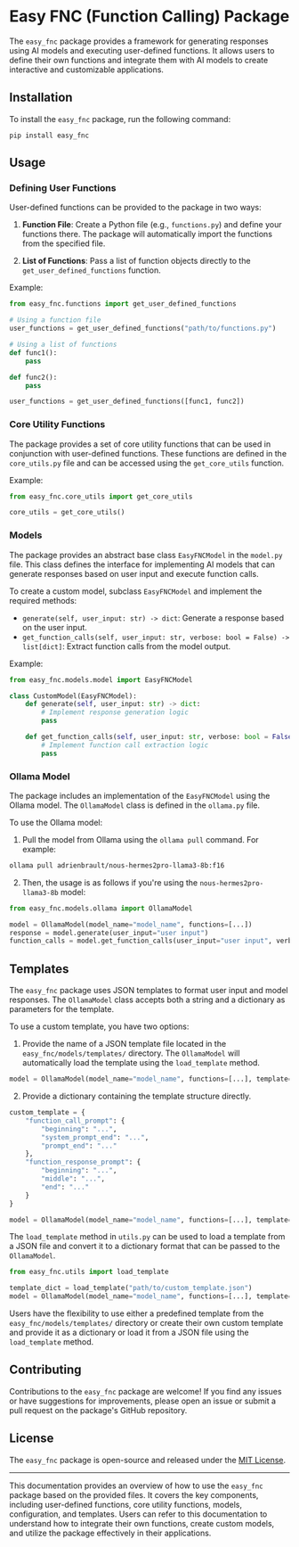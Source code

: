 # Easy FNC (Function Calling) Package

The `easy_fnc` package provides a framework for generating responses using AI models and executing user-defined functions. It allows users to define their own functions and integrate them with AI models to create interactive and customizable applications.

## Installation

To install the `easy_fnc` package, run the following command:

```
pip install easy_fnc
```

## Usage

### Defining User Functions

User-defined functions can be provided to the package in two ways:

1. **Function File**: Create a Python file (e.g., `functions.py`) and define your functions there. The package will automatically import the functions from the specified file.

2. **List of Functions**: Pass a list of function objects directly to the `get_user_defined_functions` function.

Example:

```python
from easy_fnc.functions import get_user_defined_functions

# Using a function file
user_functions = get_user_defined_functions("path/to/functions.py")

# Using a list of functions
def func1():
    pass

def func2():
    pass

user_functions = get_user_defined_functions([func1, func2])
```

### Core Utility Functions

The package provides a set of core utility functions that can be used in conjunction with user-defined functions. These functions are defined in the `core_utils.py` file and can be accessed using the `get_core_utils` function.

Example:

```python
from easy_fnc.core_utils import get_core_utils

core_utils = get_core_utils()
```

### Models

The package provides an abstract base class `EasyFNCModel` in the `model.py` file. This class defines the interface for implementing AI models that can generate responses based on user input and execute function calls.

To create a custom model, subclass `EasyFNCModel` and implement the required methods:

- `generate(self, user_input: str) -> dict`: Generate a response based on the user input.
- `get_function_calls(self, user_input: str, verbose: bool = False) -> list[dict]`: Extract function calls from the model output.

Example:

```python
from easy_fnc.models.model import EasyFNCModel

class CustomModel(EasyFNCModel):
    def generate(self, user_input: str) -> dict:
        # Implement response generation logic
        pass

    def get_function_calls(self, user_input: str, verbose: bool = False) -> list[dict]:
        # Implement function call extraction logic
        pass
```

### Ollama Model

The package includes an implementation of the `EasyFNCModel` using the Ollama model. The `OllamaModel` class is defined in the `ollama.py` file.

To use the Ollama model:
1. Pull the model from Ollama using the `ollama pull` command. For example:
```bash
ollama pull adrienbrault/nous-hermes2pro-llama3-8b:f16
```
2. Then, the usage is as follows if you're using the `nous-hermes2pro-llama3-8b` model:

```python
from easy_fnc.models.ollama import OllamaModel

model = OllamaModel(model_name="model_name", functions=[...])
response = model.generate(user_input="user input")
function_calls = model.get_function_calls(user_input="user input", verbose=True)
```

## Templates

The `easy_fnc` package uses JSON templates to format user input and model responses. The `OllamaModel` class accepts both a string and a dictionary as parameters for the template.

To use a custom template, you have two options:

1. Provide the name of a JSON template file located in the `easy_fnc/models/templates/` directory. The `OllamaModel` will automatically load the template using the `load_template` method.

```python
model = OllamaModel(model_name="model_name", functions=[...], template="custom_template")
```

2. Provide a dictionary containing the template structure directly.

```python
custom_template = {
    "function_call_prompt": {
        "beginning": "...",
        "system_prompt_end": "...",
        "prompt_end": "..."
    },
    "function_response_prompt": {
        "beginning": "...",
        "middle": "...",
        "end": "..."
    }
}

model = OllamaModel(model_name="model_name", functions=[...], template=custom_template)
```

The `load_template` method in `utils.py` can be used to load a template from a JSON file and convert it to a dictionary format that can be passed to the `OllamaModel`.

```python
from easy_fnc.utils import load_template

template_dict = load_template("path/to/custom_template.json")
model = OllamaModel(model_name="model_name", functions=[...], template=template_dict)
```

Users have the flexibility to use either a predefined template from the `easy_fnc/models/templates/` directory or create their own custom template and provide it as a dictionary or load it from a JSON file using the `load_template` method.

## Contributing

Contributions to the `easy_fnc` package are welcome! If you find any issues or have suggestions for improvements, please open an issue or submit a pull request on the package's GitHub repository.

## License

The `easy_fnc` package is open-source and released under the [MIT License](https://opensource.org/licenses/MIT).

---

This documentation provides an overview of how to use the `easy_fnc` package based on the provided files. It covers the key components, including user-defined functions, core utility functions, models, configuration, and templates. Users can refer to this documentation to understand how to integrate their own functions, create custom models, and utilize the package effectively in their applications.